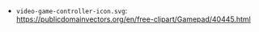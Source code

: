 - `video-game-controller-icon.svg`: https://publicdomainvectors.org/en/free-clipart/Gamepad/40445.html

